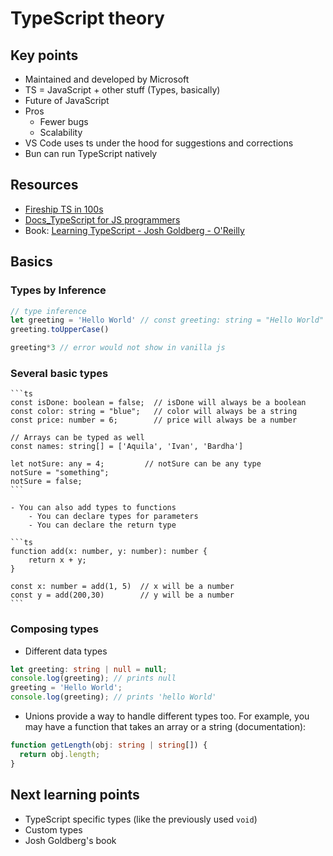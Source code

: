 # TypeScript theory

## Key points
- Maintained and developed by Microsoft
- TS = JavaScript + other stuff (Types, basically)
- Future of JavaScript
- Pros
    - Fewer bugs
    - Scalability
- VS Code uses ts under the hood for suggestions and corrections
- Bun can run TypeScript natively

## Resources
- [Fireship TS in 100s](https://www.youtube.com/watch?v=zQnBQ4tB3ZA)
- [Docs_TypeScript for JS programmers](https://www.typescriptlang.org/docs/handbook/typescript-in-5-minutes.html)
- Book: [Learning TypeScript - Josh Goldberg - O'Reilly](https://www.learningtypescript.com/)

## Basics

### Types by Inference
```ts
// type inference 
let greeting = 'Hello World' // const greeting: string = "Hello World"
greeting.toUpperCase()

greeting*3 // error would not show in vanilla js
```

### Several basic types

    ```ts
    const isDone: boolean = false;  // isDone will always be a boolean
    const color: string = "blue";   // color will always be a string
    const price: number = 6;        // price will always be a number

    // Arrays can be typed as well
    const names: string[] = ['Aquila', 'Ivan', 'Bardha']

    let notSure: any = 4;         // notSure can be any type
    notSure = "something";
    notSure = false;
    ```

    - You can also add types to functions
        - You can declare types for parameters
        - You can declare the return type

    ```ts
    function add(x: number, y: number): number {
        return x + y;
    }

    const x: number = add(1, 5)  // x will be a number
    const y = add(200,30)        // y will be a number
    ```

### Composing types

- Different data types

```ts
let greeting: string | null = null;
console.log(greeting); // prints null
greeting = 'Hello World';
console.log(greeting); // prints 'hello World'
```

- Unions provide a way to handle different types too. For example, you may have a function that takes an array or a string (documentation):

```ts
function getLength(obj: string | string[]) {
  return obj.length;
}
```

## Next learning points

- TypeScript specific types (like the previously used `void`)
- Custom types
- Josh Goldberg's book